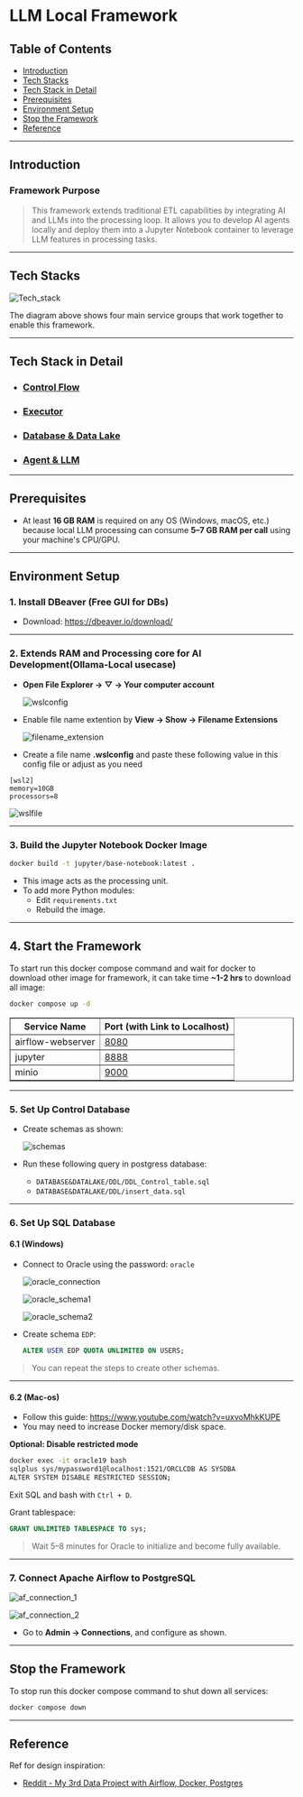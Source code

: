 
# LLM Local Framework

## Table of Contents
- [Introduction](#introduction)
- [Tech Stacks](#tech-stacks)
- [Tech Stack in Detail](#tech-stack-in-detail)
- [Prerequisites](#prerequisites)
- [Environment Setup](#environment-setup)
- [Stop the Framework](#stop-the-framework)
- [Reference](#reference)

---

## Introduction

### Framework Purpose

> This framework extends traditional ETL capabilities by integrating AI and LLMs into the processing loop. It allows you to develop AI agents locally and deploy them into a Jupyter Notebook container to leverage LLM features in processing tasks.

---

## Tech Stacks

![Tech_stack](resource/iamges/main/Tech_stack.png "Tech Stack")

The diagram above shows four main service groups that work together to enable this framework.

---

## Tech Stack in Detail

- ### [Control Flow](dags/README.md)
- ### [Executor](NOTEBOOKS/README.md)
- ### [Database & Data Lake](DATABASE&DATALAKE\README.md)
- ### [Agent & LLM](ADK/README.md)

---

## Prerequisites

- At least **16 GB RAM** is required on any OS (Windows, macOS, etc.) because local LLM processing can consume **5–7 GB RAM per call** using your machine's CPU/GPU.

---

## Environment Setup

### 1. Install DBeaver (Free GUI for DBs)
- Download: https://dbeaver.io/download/

---

### 2. Extends RAM and Processing core for AI Development(Ollama-Local usecase)
-  **Open File Explorer → ▽ → Your computer account**

   ![wslconfig](resource/iamges/main/wslconfig.png "wslconfig")

-  Enable file name extention by **View → Show → Filename Extensions**

   ![filename_extension](resource/iamges/main/filename_extension.png "filename_extension")

-  Create a file name **.wslconfig** and paste these following value in this config file or adjust as you need
```
[wsl2]
memory=10GB
processors=8
```
   ![wslfile](resource/iamges/main/wslfile.png "wslfile")

---

### 3. Build the Jupyter Notebook Docker Image

```bash
docker build -t jupyter/base-notebook:latest .
```

- This image acts as the processing unit.
- To add more Python modules:
  - Edit `requirements.txt`
  - Rebuild the image.

---

## 4. Start the Framework

To start run this docker compose command and wait for docker to download other image for framework, it can take time **~1-2 hrs** to download all image:
```bash
docker compose up -d
```

<table border="1">
  <tr>
    <th><strong>Service Name</strong></th>
    <th><strong>Port (with Link to Localhost)</strong></th>
  </tr>
  <tr>
    <td>airflow-webserver</td>
    <td><a href="http://localhost:8080">8080</a></td>
  </tr>
  <tr>
    <td>jupyter</td>
    <td><a href="http://localhost:8888">8888</a></td>
  </tr>
  <tr>
    <td>minio</td>
    <td><a href="http://localhost:9000">9000</a></td>
  </tr>
</table>


--- 

### 5. Set Up Control Database

- Create schemas as shown:

  ![schemas](resource/iamges/main/schemas.png "Schemas")

- Run these following query in postgress database:
  - `DATABASE&DATALAKE/DDL/DDL_Control_table.sql`
  - `DATABASE&DATALAKE/DDL/insert_data.sql`

---

### 6. Set Up SQL Database 

#### 6.1 (Windows)

- Connect to Oracle using the password: `oracle`

  ![oracle_connection](resource/iamges/main/oracle_connection.png "Oracle Connection")

  ![oracle_schema1](resource/iamges/main/oracle_schema1.png "Oracle Schema 1")

  ![oracle_schema2](resource/iamges/main/oracle_schema2.png "Oracle Schema 2")

- Create schema `EDP`:
  ```sql
  ALTER USER EDP QUOTA UNLIMITED ON USERS;
  ```

> You can repeat the steps to create other schemas.

---

#### 6.2 (Mac-os)

- Follow this guide: https://www.youtube.com/watch?v=uxvoMhkKUPE
- You may need to increase Docker memory/disk space.

**Optional: Disable restricted mode**
```bash
docker exec -it oracle19 bash
sqlplus sys/mypassword1@localhost:1521/ORCLCDB AS SYSDBA
ALTER SYSTEM DISABLE RESTRICTED SESSION;
```
Exit SQL and bash with `Ctrl + D`.

Grant tablespace:
```sql
GRANT UNLIMITED TABLESPACE TO sys;
```

> Wait 5–8 minutes for Oracle to initialize and become fully available.

---

### 7. Connect Apache Airflow to PostgreSQL

  ![af_connection_1](resource/iamges/main/af_connection_1.png "Airflow Connection 1")
  
  ![af_connection_2](resource/iamges/main/af_connection_2.png "Airflow Connection 2")

- Go to **Admin → Connections**, and configure as shown.

---






## Stop the Framework


To stop run this docker compose command to shut down all services:
```bash
docker compose down
```

---

## Reference

Ref for design inspiration:  
- [Reddit - My 3rd Data Project with Airflow, Docker, Postgres](https://www.reddit.com/r/dataengineering/comments/124wcjb/my_3rd_data_project_with_airflow_docker_postgres/)

















